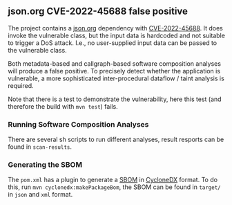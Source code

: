 ## json.org CVE-2022-45688 false positive

The project contains a [json.org](https://mvnrepository.com/artifact/org.json/json/20220924) dependency with [CVE-2022-45688](https://nvd.nist.gov/vuln/detail/CVE-2022-45688).
It does invoke the vulnerable class, but the input data is hardcoded
and not suitable to trigger a DoS attack. I.e., no user-supplied input 
data can be passed to the vulnerable class.

Both metadata-based and callgraph-based software composition analyses will produce a false positive.
To precisely detect whether the application is vulnerable, a more sophisticated 
inter-procedural dataflow / taint analysis is required.

Note that there is a test to demonstrate the vulnerability, here this test (and therefore the build with `mvn test`)
fails. 

### Running Software Composition Analyses

There are several sh scripts to run different analyses, result resports can be found in `scan-results`.

### Generating the SBOM

The `pom.xml` has a plugin to generate a [SBOM](https://www.cisa.gov/sbom) in [CycloneDX](https://cyclonedx.org/) format.
To do this, run `mvn cyclonedx:makePackageBom`, the SBOM can be found in
`target/` in `json` and `xml` format.

